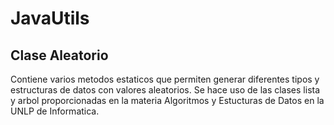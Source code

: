 # JavaUtils

## Clase Aleatorio
 Contiene varios metodos estaticos que permiten generar diferentes tipos y estructuras de datos con valores aleatorios.
 Se hace uso de las clases lista y arbol proporcionadas en la materia Algoritmos y Estucturas de Datos en la UNLP de Informatica. 

